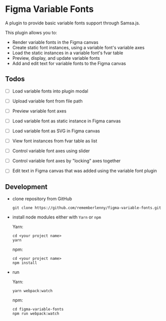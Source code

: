 # Figma Variable Fonts
A plugin to provide basic variable fonts support through Samsa.js.

This plugin allows you to:

- Render variable fonts in the Figma canvas
- Create static font instances, using a variable font's variable axes
- Load the static instances in a variable font's fvar table
- Preview, display, and update variable fonts
- Add and edit text for variable fonts to the Figma canvas

## Todos

- [ ] Load variable fonts into plugin modal
- [ ] Upload variable font from file path 
- [ ] Preview variable font axes
- [ ] Load variable font as static instance in Figma canvas
- [ ] Load variable font as SVG in Figma canvas
- [ ] View font instances from fvar table as list
- [ ] Control variable font axes using slider
- [ ] Control variable font axes by "locking" axes together
- [ ] Edit text in Figma canvas that was added using the variable font plugin


## Development
- clone repository from GitHub
    ````
    git clone https://github.com/rememberlenny/figma-variable-fonts.git
    ````

- install node modules either with `Yarn` or `npm`

    Yarn:
    ````
    cd <your project name>
    yarn 
    ````
    
    npm:
    ````
    cd <your project name>
    npm install
    ````

- run

    Yarn:
    ````
    yarn webpack:watch 
    ````
    
    npm:
    ````
    cd figma-variable-fonts
    npm run webpack:watch
    ````

